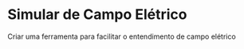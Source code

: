 # Simular de Campo Elétrico
Criar uma ferramenta para facilitar o entendimento de campo elétrico



